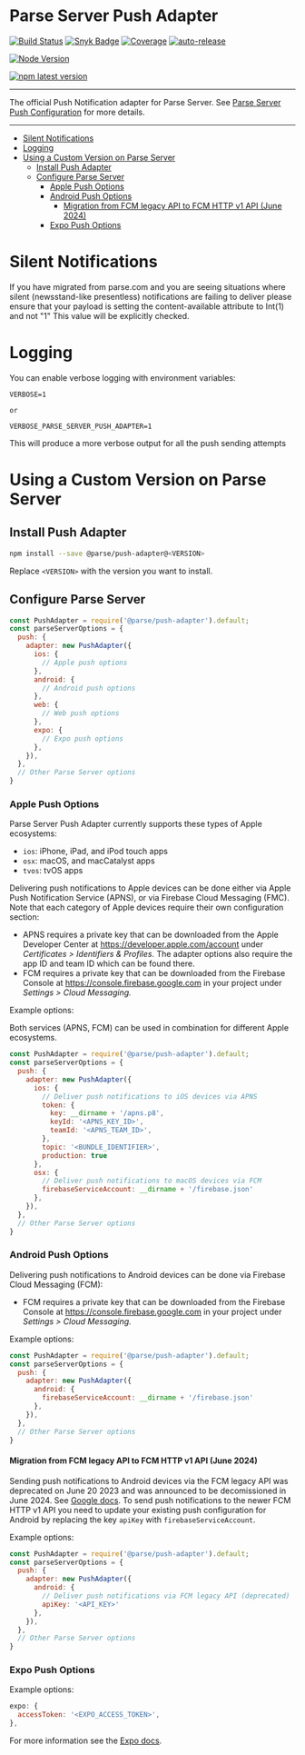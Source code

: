 # Parse Server Push Adapter <!-- omit in toc -->

[![Build Status](https://github.com/parse-community/parse-server-push-adapter/workflows/ci/badge.svg?branch=master)](https://github.com/parse-community/parse-server-push-adapter/actions?query=workflow%3Aci+branch%3Amaster)
[![Snyk Badge](https://snyk.io/test/github/parse-community/parse-server-push-adapter/badge.svg)](https://snyk.io/test/github/parse-community/parse-server-push-adapter)
[![Coverage](https://img.shields.io/codecov/c/github/parse-community/parse-server-push-adapter/master.svg)](https://codecov.io/github/parse-community/parse-server-push-adapter?branch=master)
[![auto-release](https://img.shields.io/badge/%F0%9F%9A%80-auto--release-9e34eb.svg)](https://github.com/parse-community/parse-server-push-adapter/releases)

[![Node Version](https://img.shields.io/badge/nodejs-18,_20-green.svg?logo=node.js&style=flat)](https://nodejs.org)

[![npm latest version](https://img.shields.io/npm/v/@parse/push-adapter.svg)](https://www.npmjs.com/package/@parse/push-adapter)

---

The official Push Notification adapter for Parse Server. See [Parse Server Push Configuration](http://docs.parseplatform.org/parse-server/guide/#push-notifications) for more details.

---

- [Silent Notifications](#silent-notifications)
- [Logging](#logging)
- [Using a Custom Version on Parse Server](#using-a-custom-version-on-parse-server)
  - [Install Push Adapter](#install-push-adapter)
  - [Configure Parse Server](#configure-parse-server)
    - [Apple Push Options](#apple-push-options)
    - [Android Push Options](#android-push-options)
      - [Migration from FCM legacy API to FCM HTTP v1 API (June 2024)](#migration-from-fcm-legacy-api-to-fcm-http-v1-api-june-2024)
    - [Expo Push Options](#expo-push-options)

# Silent Notifications

If you have migrated from parse.com and you are seeing situations where silent (newsstand-like presentless) notifications are failing to deliver please ensure that your payload is setting the content-available attribute to Int(1) and not "1" This value will be explicitly checked.

# Logging

You can enable verbose logging with environment variables:

```
VERBOSE=1

or

VERBOSE_PARSE_SERVER_PUSH_ADAPTER=1
```

This will produce a more verbose output for all the push sending attempts

# Using a Custom Version on Parse Server

## Install Push Adapter

```bash
npm install --save @parse/push-adapter@<VERSION>
```

Replace `<VERSION>` with the version you want to install.

## Configure Parse Server

```js
const PushAdapter = require('@parse/push-adapter').default;
const parseServerOptions = {
  push: {
    adapter: new PushAdapter({
      ios: {
        // Apple push options
      },
      android: {
        // Android push options
      },
      web: {
        // Web push options
      },
      expo: {
        // Expo push options
      },
    }),
  },
  // Other Parse Server options
}
```

### Apple Push Options

Parse Server Push Adapter currently supports these types of Apple ecosystems:

- `ios`: iPhone, iPad, and iPod touch apps
- `osx`: macOS, and macCatalyst apps
- `tvos`: tvOS apps

Delivering push notifications to Apple devices can be done either via Apple Push Notification Service (APNS), or via Firebase Cloud Messaging (FMC). Note that each category of Apple devices require their own configuration section:

- APNS requires a private key that can be downloaded from the Apple Developer Center at https://developer.apple.com/account under _Certificates > Identifiers & Profiles._ The adapter options also require the app ID and team ID which can be found there.
- FCM requires a private key that can be downloaded from the Firebase Console at https://console.firebase.google.com in your project under _Settings > Cloud Messaging._

Example options:

Both services (APNS, FCM) can be used in combination for different Apple ecosystems.

```js
const PushAdapter = require('@parse/push-adapter').default;
const parseServerOptions = {
  push: {
    adapter: new PushAdapter({
      ios: {
        // Deliver push notifications to iOS devices via APNS
        token: {
          key: __dirname + '/apns.p8',
          keyId: '<APNS_KEY_ID>',
          teamId: '<APNS_TEAM_ID>',
        },
        topic: '<BUNDLE_IDENTIFIER>',
        production: true
      },
      osx: {
        // Deliver push notifications to macOS devices via FCM
        firebaseServiceAccount: __dirname + '/firebase.json'
      },
    }),
  },
  // Other Parse Server options
}
```

### Android Push Options

Delivering push notifications to Android devices can be done via Firebase Cloud Messaging (FCM):

- FCM requires a private key that can be downloaded from the Firebase Console at https://console.firebase.google.com in your project under _Settings > Cloud Messaging._

Example options:

```js
const PushAdapter = require('@parse/push-adapter').default;
const parseServerOptions = {
  push: {
    adapter: new PushAdapter({
      android: {
        firebaseServiceAccount: __dirname + '/firebase.json'
      },
    }),
  },
  // Other Parse Server options
}
```

#### Migration from FCM legacy API to FCM HTTP v1 API (June 2024)

Sending push notifications to Android devices via the FCM legacy API was deprecated on June 20 2023 and was announced to be decomissioned in June 2024. See [Google docs](https://firebase.google.com/docs/cloud-messaging/migrate-v1). To send push notifications to the newer FCM HTTP v1 API you need to update your existing push configuration for Android by replacing the key `apiKey` with `firebaseServiceAccount`.

Example options:

```js
const PushAdapter = require('@parse/push-adapter').default;
const parseServerOptions = {
  push: {
    adapter: new PushAdapter({
      android: {
        // Deliver push notifications via FCM legacy API (deprecated)
        apiKey: '<API_KEY>'
      },
    }),
  },
  // Other Parse Server options
}
```

### Expo Push Options

Example options:

```js
expo: {
  accessToken: '<EXPO_ACCESS_TOKEN>',
},
```

For more information see the [Expo docs](https://docs.expo.dev/push-notifications/overview/).
